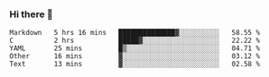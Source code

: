 ### Hi there 👋

<!--
**WShiBin/WShiBin** is a ✨ _special_ ✨ repository because its `README.md` (this file) appears on your GitHub profile.

Here are some ideas to get you started:

- 🔭 I’m currently working on ...
- 🌱 I’m currently learning ...
- 👯 I’m looking to collaborate on ...
- 🤔 I’m looking for help with ...
- 💬 Ask me about ...
- 📫 How to reach me: ...
- 😄 Pronouns: ...
- ⚡ Fun fact: ...
-->

<!--START_SECTION:waka-->

```text
Markdown   5 hrs 16 mins   ██████████████▓░░░░░░░░░░   58.55 %
C          2 hrs           █████▓░░░░░░░░░░░░░░░░░░░   22.22 %
YAML       25 mins         █▒░░░░░░░░░░░░░░░░░░░░░░░   04.71 %
Other      16 mins         ▓░░░░░░░░░░░░░░░░░░░░░░░░   03.12 %
Text       13 mins         ▓░░░░░░░░░░░░░░░░░░░░░░░░   02.58 %
```

<!--END_SECTION:waka-->
